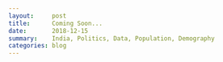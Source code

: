 ```yaml
---
layout:     post
title:      Coming Soon...
date:       2018-12-15
summary:    India, Politics, Data, Population, Demography
categories: blog
---
```

